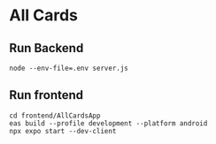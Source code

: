 # All Cards

## Run Backend
```
node --env-file=.env server.js
```

## Run frontend
```
cd frontend/AllCardsApp
eas build --profile development --platform android
npx expo start --dev-client
```

